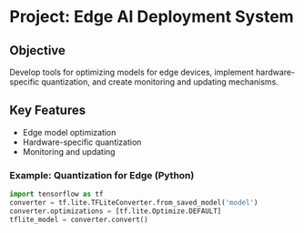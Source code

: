 # Project: Edge AI Deployment System

## Objective
Develop tools for optimizing models for edge devices, implement hardware-specific quantization, and create monitoring and updating mechanisms.

## Key Features
- Edge model optimization
- Hardware-specific quantization
- Monitoring and updating

### Example: Quantization for Edge (Python)
```python
import tensorflow as tf
converter = tf.lite.TFLiteConverter.from_saved_model('model')
converter.optimizations = [tf.lite.Optimize.DEFAULT]
tflite_model = converter.convert()
```
